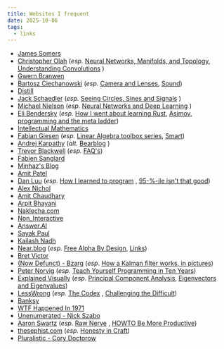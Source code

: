```yaml
---
title: Websites I frequent
date: 2025-10-06
tags:
  - links
---
```

- [James Somers](https://jsomers.net)
- [Christopher Olah](https://www.colah.github.io) (*esp.* [Neural Networks, Manifolds, and Topology](https://colah.github.io/posts/2014-03-NN-Manifolds-Topology/), [Understanding Convolutions](https://colah.github.io/posts/2014-07-Understanding-Convolutions/) )
- [Gwern Branwen](https://www.gwern.net)
- [Bartosz Ciechanowski](https://ciechanow.ski/) (*esp.* [Camera and Lenses](https://ciechanow.ski/cameras-and-lenses/), [Sound](https://ciechanow.ski/sound/))
- [Distill](https://distill.pub/)
- [Jack Schaedler](https://jackschaedler.github.io/) (*esp.* [Seeing Circles, Sines and Signals](https://jackschaedler.github.io/circles-sines-signals/) )
- [Michael Nielson](https://michaelnielsen.org/) (*esp.* [Neural Networks and Deep Learning](http://neuralnetworksanddeeplearning.com/) )
- [Eli Bendersky](https://eli.thegreenplace.net/) (*esp.* [How I went about learning Rust](https://eli.thegreenplace.net/2022/how-i-went-about-learning-rust/), [Asimov, programming and the meta ladder](https://eli.thegreenplace.net/2022/asimov-programming-and-the-meta-ladder/))
- [Intellectual Mathematics](https://intellectualmathematics.com/manifesto/)
- [Fabian Giesen](https://fgiesen.wordpress.com/) (*esp.* [Linear Algebra toolbox series](https://fgiesen.wordpress.com/2012/06/03/linear-algebra-toolbox-1/), [Smart](https://fgiesen.wordpress.com/2016/02/05/smart/))
- [Andrej Karpathy](https://karpathy.ai/) (*alt.* [Bearblog](https://karpathy.bearblog.dev/blog/) )
- [Trevor Blackwell](https://www.tlb.org/) (*esp.* [FAQ's](https://www.tlb.org/faq))
- [Fabien Sanglard](https://fabiensanglard.net/)
- [Minhaz's Blog](https://blog.minhazav.dev/)
- [Amit Patel](https://www.redblobgames.com/)
- [Dan Luu](https://danluu.com/) (*esp.* [How I learned to program](https://danluu.com/learning-to-program/) , [95-%-ile isn't that good](https://danluu.com/p95-skill/))
- [Alex Nichol](https://blog.aqnichol.com/)
- [Amit Chaudhary](https://amitness.com/)
- [Arpit Bhayani](https://arpitbhayani.me/)
- [Naklecha.com](https://naklecha.com/technical+blogs)
- [Non_Interactive](https://nonint.com/)
- [Answer.AI](https://www.answer.ai/)
- [Sayak Paul](https://sayak.dev/)
- [Kailash Nadh](https://www.nadh.in)
- [Near.blog](https://near.blog/) (*esp.* [Free Alpha By Design](https://near.blog/free-alpha-by-design/), [Links](https://near.blog/links/))
- [Bret Victor](https://worrydream.com/)
- [(Now Defunct) - Bzarg](https://archive.is/K46IV) (*esp*. [How a Kalman filter works, in pictures](https://archive.is/j6oew))
- [Peter Norvig](https://norvig.com/) (*esp.* [Teach Yourself Programming in Ten Years](https://norvig.com/21-days.html)) 
- [Explained Visually](https://setosa.io/ev/) (*esp.* [Principal Component Analysis](https://setosa.io/ev/principal-component-analysis/), [Eigenvectors and Eigenvalues](https://setosa.io/ev/eigenvectors-and-eigenvalues/)) 
- [LessWrong](https://www.lesswrong.com/) (*esp.* [The Codex](https://www.lesswrong.com/codex) , [Challenging the Difficult](https://www.lesswrong.com/w/challenging-the-difficult)) 
- [Banksy](https://www.banksy.co.uk/index.html) 
- [WTF Happened In 1971](https://wtfhappenedin1971.com/) 
- [Unenumerated - Nick Szabo](https://unenumerated.blogspot.com/) 
- [Aaron Swartz](http://www.aaronsw.com/weblog/archive) (*esp.* [Raw Nerve](http://www.aaronsw.com/weblog/rawnerve) , [HOWTO Be More Productive](http://www.aaronsw.com/weblog/productivity)) 
- [thesephist.com](https://thesephist.com/) (*esp.* [Honesty in Craft](https://thesephist.com/posts/honesty/)) 
- [Pluralistic - Cory Doctorow](https://pluralistic.net/)
